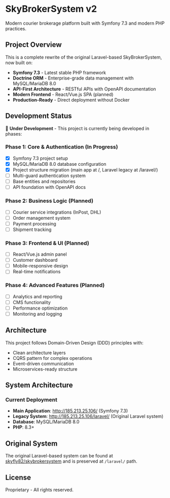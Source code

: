 # SkyBrokerSystem v2

Modern courier brokerage platform built with Symfony 7.3 and modern PHP practices.

## Project Overview

This is a complete rewrite of the original Laravel-based SkyBrokerSystem, now built on:
- **Symfony 7.3** - Latest stable PHP framework
- **Doctrine ORM** - Enterprise-grade data management with MySQL/MariaDB 8.0
- **API-First Architecture** - RESTful APIs with OpenAPI documentation
- **Modern Frontend** - React/Vue.js SPA (planned)
- **Production-Ready** - Direct deployment without Docker

## Development Status

🚧 **Under Development** - This project is currently being developed in phases:

### Phase 1: Core & Authentication (In Progress)
- [x] Symfony 7.3 project setup
- [x] MySQL/MariaDB 8.0 database configuration
- [x] Project structure migration (main app at /, Laravel legacy at /laravel/)
- [ ] Multi-guard authentication system
- [ ] Base entities and repositories
- [ ] API foundation with OpenAPI docs

### Phase 2: Business Logic (Planned)
- [ ] Courier service integrations (InPost, DHL)
- [ ] Order management system
- [ ] Payment processing
- [ ] Shipment tracking

### Phase 3: Frontend & UI (Planned)
- [ ] React/Vue.js admin panel
- [ ] Customer dashboard
- [ ] Mobile-responsive design
- [ ] Real-time notifications

### Phase 4: Advanced Features (Planned)
- [ ] Analytics and reporting
- [ ] CMS functionality
- [ ] Performance optimization
- [ ] Monitoring and logging

## Architecture

This project follows Domain-Driven Design (DDD) principles with:
- Clean architecture layers
- CQRS pattern for complex operations
- Event-driven communication
- Microservices-ready structure

## System Architecture

### Current Deployment
- **Main Application**: http://185.213.25.106/ (Symfony 7.3)
- **Legacy System**: http://185.213.25.106/laravel/ (Original Laravel system)
- **Database**: MySQL/MariaDB 8.0
- **PHP**: 8.3+

## Original System

The original Laravel-based system can be found at [skyfly82/skybrokersystem](https://github.com/skyfly82/skybrokersystem) and is preserved at `/laravel/` path.

## License

Proprietary - All rights reserved.